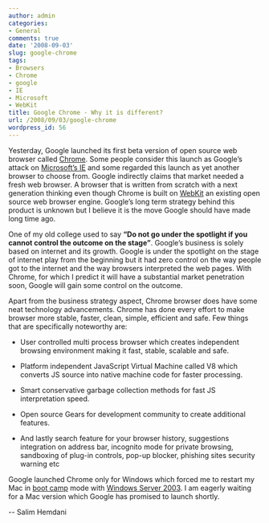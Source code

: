 ```yaml
---
author: admin
categories:
- General
comments: true
date: '2008-09-03'
slug: google-chrome
tags:
- Browsers
- Chrome
- google
- IE
- Microsoft
- WebKit
title: Google Chrome - Why it is different?
url: /2008/09/03/google-chrome
wordpress_id: 56
---
```



Yesterday, Google launched its first beta version of open source web browser called [Chrome](http://www.google.com/chrome/). Some people consider this launch as Google’s attack on [Microsoft’s IE](http://www.microsoft.com/windows/internet-explorer/beta/default.aspx) and some regarded this launch as yet another browser to choose from. Google indirectly claims that market needed a fresh web browser. A browser that is written from scratch with a next generation thinking even though Chrome is built on [WebKit](http://webkit.org/) an existing open source web browser engine. Google’s long term strategy behind this product is unknown but I believe it is the move Google should have made long time ago.

One of my old college used to say **“Do not go under the spotlight if you cannot control the outcome on the stage”**. Google’s business is solely based on internet and its growth. Google is under the spotlight on the stage of internet play from the beginning but it had zero control on the way people got to the internet and the way browsers interpreted the web pages. With Chrome, for which I predict it will have a substantial market penetration soon, Google will gain some control on the outcome.

Apart from the business strategy aspect, Chrome browser does have some neat technology advancements. Chrome has done every effort to make browser more stable, faster, clean, simple, efficient and safe. Few things that are specifically noteworthy are:



	
  * User controlled multi process browser which creates independent browsing environment making it fast, stable, scalable and safe.

	
  * Platform independent JavaScript Virtual Machine called V8 which converts JS source into native machine code for faster processing.

	
  * Smart conservative garbage collection methods for fast JS interpretation speed.

	
  * Open source Gears for development community to create additional features.

	
  * And lastly search feature for your browser history, suggestions integration on address bar, incognito mode for private browsing, sandboxing of plug-in controls, pop-up blocker, phishing sites security warning etc


Google launched Chrome only for Windows which forced me to restart my Mac in [boot camp](http://www.apple.com/macosx/features/bootcamp.html) mode with [Windows Server 2003](http://www.microsoft.com/windowsserver2003/default.mspx). I am eagerly waiting for a Mac version which Google has promised to launch shortly.

-- Salim Hemdani
